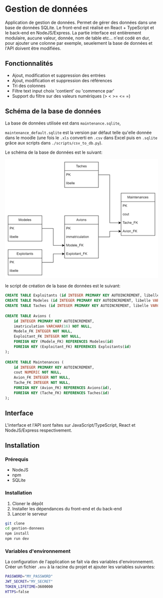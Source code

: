 # Gestion de données

Application de gestion de données. Permet de gérer des données dans une base de données SQLite.
Le front-end est réalisé en React + TypeScript et le back-end en NodeJS/Express.
La partie interface est entièrement modulaire, aucune valeur, donnée, nom de table etc... n'est codé en dur,
pour ajouter une colonne par exemple, seuelement la base de données et l'API doivent être modifiées.

## Fonctionnalités

- Ajout, modification et suppression des entrées
- Ajout, modification et suppression des références
- Tri des colonnes
- Filtre text input choix 'contient' ou 'commence par'
- Support du filtre sur des valeurs numériques (\> < \>= <= =)

## Schéma de la base de données

La base de données utilisée est dans `maintenance.sqlite`,

`maintenance_default.sqlite` est la version par défaut telle qu'elle donnée dans le moodle (une fois le `.xls` converti en `.csv` dans Excel puis en `.sqlite` grâce aux scripts dans `./scripts/csv_to_db.py`).

Le schéma de la base de données est le suivant:

![Schéma de la base de données](doc/db_schema.png)

le script de création de la base de données est le suivant:

```sql
CREATE TABLE Exploitants (id INTEGER PRIMARY KEY AUTOINCREMENT, libelle VARCHAR(32) NOT NULL);
CREATE TABLE Modeles (id INTEGER PRIMARY KEY AUTOINCREMENT, libelle VARCHAR(32) NOT NULL);
CREATE TABLE Taches (id INTEGER PRIMARY KEY AUTOINCREMENT, libelle VARCHAR(32) NOT NULL);

CREATE TABLE Avions (
    id INTEGER PRIMARY KEY AUTOINCREMENT,
    imatriculation VARCHAR(16) NOT NULL,
    Modele_FK INTEGER NOT NULL,
    Exploitant_FK INTEGER NOT NULL,
    FOREIGN KEY (Modele_FK) REFERENCES Modeles(id)
    FOREIGN KEY (Exploitant_FK) REFERENCES Exploitants(id)
);

CREATE TABLE Maintenances (
    id INTEGER PRIMARY KEY AUTOINCREMENT,
    cout NUMERIC NOT NULL,
    Avion_FK INTEGER NOT NULL,
    Tache_FK INTEGER NOT NULL,
    FOREIGN KEY (Avion_FK) REFERENCES Avions(id),
    FOREIGN KEY (Tache_FK) REFERENCES Taches(id)
);
```

## Interface

L'interface et l'API sont faites sur JavaScript/TypeScript, React et NodeJS/Express respectivement.

## Installation

### Prérequis

- NodeJS
- npm
- SQLite

### Installation

1. Cloner le dépôt
2. Installer les dépendances du front-end et du back-end
3. Lancer le serveur

```bash
git clone
cd gestion-donnees
npm install
npm run dev
```

### Variables d'environnement

La configuration de l'application se fait via des variables d'environnement.
Créer un fichier `.env` à la racine du projet et ajouter les variables suivantes:

```bash
PASSWORD="MY_PASSWORD"
JWT_SECRET="MY_SECRET"
TOKEN_LIFETIME=3600000
HTTPS=false
```


